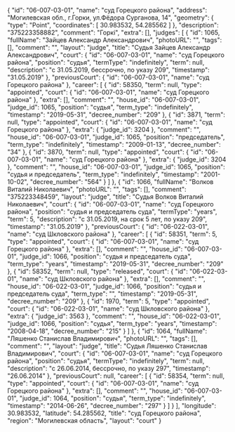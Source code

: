 {
    "id": "06-007-03-01",
    "name": "суд Горецкого района",
    "address": "Могилевская обл., г.Горки, ул.Фёдора Сурганова, 14",
    "geometry": {
        "type": "Point",
        "coordinates": [
            30.983532,
            54.285562
        ]
    },
    "description": "375223358882",
    "comment": "Горкі",
    "extra": [],
    "judges": [
        {
            "id": 1065,
            "fullName": "Зайцев Александр Александрович",
            "photoURL": "",
            "tags": [],
            "comment": "",
            "layout": "judge",
            "title": "Судья Зайцев Александр Александрович",
            "court": {
                "id": "06-007-03-01",
                "name": "суд Горецкого района",
                "position": "судья",
                "termType": "indefinitely",
                "term": null,
                "description": "c 31.05.2019, бессрочно, по указу 209",
                "timestamp": "31.05.2019"
            },
            "previousCourt": {
                "id": "06-007-03-01",
                "name": "суд Горецкого района"
            },
            "career": [
                {
                    "id": 58350,
                    "term": null,
                    "type": "appointed",
                    "court": {
                        "id": "06-007-03-01",
                        "name": "суд Горецкого района"
                    },
                    "extra": [],
                    "comment": "",
                    "house_id": "06-007-03-01",
                    "judge_id": 1065,
                    "position": "судья",
                    "term_type": "indefinitely",
                    "timestamp": "2019-05-31",
                    "decree_number": "209"
                },
                {
                    "id": 3871,
                    "term": null,
                    "type": "appointed",
                    "court": {
                        "id": "06-007-03-01",
                        "name": "суд Горецкого района"
                    },
                    "extra": {
                        "judge_id": 3204
                    },
                    "comment": "",
                    "house_id": "06-007-03-01",
                    "judge_id": 1065,
                    "position": "председатель",
                    "term_type": "indefinitely",
                    "timestamp": "2009-01-13",
                    "decree_number": "34"
                },
                {
                    "id": 3870,
                    "term": null,
                    "type": "appointed",
                    "court": {
                        "id": "06-007-03-01",
                        "name": "суд Горецкого района"
                    },
                    "extra": {
                        "judge_id": 3204
                    },
                    "comment": "",
                    "house_id": "06-007-03-01",
                    "judge_id": 1065,
                    "position": "судья и председатель",
                    "term_type": "indefinitely",
                    "timestamp": "2001-10-02",
                    "decree_number": "564"
                }
            ]
        },
        {
            "id": 1066,
            "fullName": "Волков Виталий Николаевич",
            "photoURL": "",
            "tags": [],
            "comment": "375223348459",
            "layout": "judge",
            "title": "Судья Волков Виталий Николаевич",
            "court": {
                "id": "06-007-03-01",
                "name": "суд Горецкого района",
                "position": "судья и председатель суда",
                "termType": "years",
                "term": 5,
                "description": "c 31.05.2019, на срок 5 лет, по указу 209",
                "timestamp": "31.05.2019"
            },
            "previousCourt": {
                "id": "06-022-03-01",
                "name": "суд Шкловского района"
            },
            "career": [
                {
                    "id": 58351,
                    "term": 5,
                    "type": "appointed",
                    "court": {
                        "id": "06-007-03-01",
                        "name": "суд Горецкого района"
                    },
                    "extra": [],
                    "comment": "",
                    "house_id": "06-007-03-01",
                    "judge_id": 1066,
                    "position": "судья и председатель суда",
                    "term_type": "years",
                    "timestamp": "2019-05-31",
                    "decree_number": "209"
                },
                {
                    "id": 58352,
                    "term": null,
                    "type": "released",
                    "court": {
                        "id": "06-022-03-01",
                        "name": "суд Шкловского района"
                    },
                    "extra": [],
                    "comment": "",
                    "house_id": "06-022-03-01",
                    "judge_id": 1066,
                    "position": "судья и председатель суда",
                    "term_type": "",
                    "timestamp": "2019-05-31",
                    "decree_number": "209"
                },
                {
                    "id": 1970,
                    "term": 5,
                    "type": "appointed",
                    "court": {
                        "id": "06-022-03-01",
                        "name": "суд Шкловского района"
                    },
                    "extra": {
                        "judge_id": 3563
                    },
                    "comment": "",
                    "house_id": "06-022-03-01",
                    "judge_id": 1066,
                    "position": "судья",
                    "term_type": "years",
                    "timestamp": "2008-04-18",
                    "decree_number": "215"
                }
            ]
        },
        {
            "id": 1064,
            "fullName": "Ляшенко Станислав Владимирович",
            "photoURL": "",
            "tags": [],
            "comment": "",
            "layout": "judge",
            "title": "Судья Ляшенко Станислав Владимирович",
            "court": {
                "id": "06-007-03-01",
                "name": "суд Горецкого района",
                "position": "судья",
                "termType": "indefinitely",
                "term": null,
                "description": "c 26.06.2014, бессрочно, по указу 297",
                "timestamp": "26.06.2014"
            },
            "previousCourt": null,
            "career": [
                {
                    "id": 58354,
                    "term": null,
                    "type": "appointed",
                    "court": {
                        "id": "06-007-03-01",
                        "name": "суд Горецкого района"
                    },
                    "extra": [],
                    "comment": "",
                    "house_id": "06-007-03-01",
                    "judge_id": 1064,
                    "position": "судья",
                    "term_type": "indefinitely",
                    "timestamp": "2014-06-26",
                    "decree_number": "297"
                }
            ]
        }
    ],
    "longitude": 30.983532,
    "latitude": 54.285562,
    "title": "суд Горецкого района",
    "region": "Могилевская область",
    "layout": "court"
}